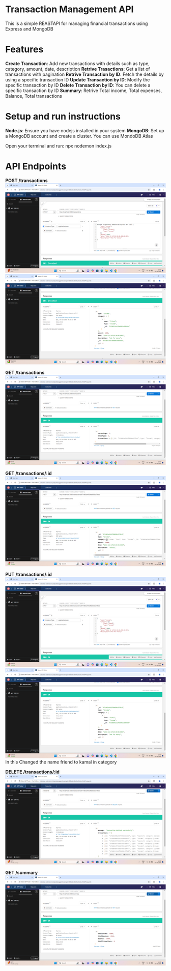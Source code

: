 # Transaction Management API 
 
 This is a simple REASTAPI for managing financial transactions using Express and MongoDB 

# Features 

**Create Transaction**: Add new transactions with details such as type, category, amount, date, description 
**Retrive Trasactions**: Get a list of transactions with pagination 
**Retrive Transaction by ID**: Fetch the details by using a specific transaction ID
**Update Transaction by ID**: Modify the specific transaction by ID
**Delete Transaction by ID**: You can delete a specific transaction by ID
**Summary**: Retrive Total income, Total expenses, Balance, Total transactions 

# Setup and run instructions 

**Node.js**: Ensure you have nodejs installed in your system
**MongoDB**: Set up a MongoDB account and create a cluster. You can use MondoDB Atlas 

Open your terminal and run: npx nodemon index.js


# API Endpoints 

**POST /transactions**
  ![alt text](image-1.png)
  ![alt text](image-2.png)

**GET /transactions**
  ![alt text](image-3.png)  

**GET /transactions/:id** 
  ![alt text](image-4.png)  

**PUT /transactions/:id** 
   ![alt text](image-5.png) 
   ![alt text](image-7.png)
In this Changed the name friend to kamal in category 

**DELETE /transactions/:id** 
   ![alt text](image-8.png)

**GET /summary**
   ![alt text](image-9.png)   